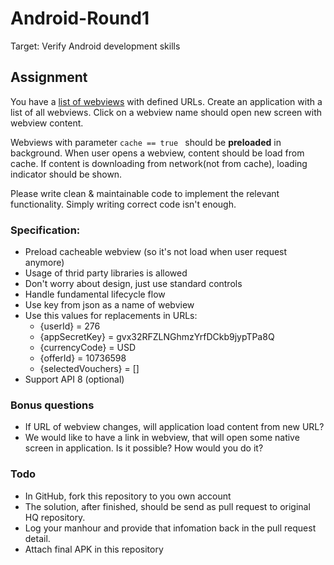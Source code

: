 # Android-Round1
Target: Verify Android development skills

## Assignment
You have a [list of webviews](http://appcontent.hotelquickly.com/en/1/android/index.json) with defined URLs. Create an application with a list of all webviews. Click on a webview name should open new screen with webview content.  

Webviews with parameter ```cache == true ``` should be **preloaded** in background. When user opens a webview, content should be load from cache. If content is downloading from network(not from cache), loading indicator should be shown.

Please write clean & maintainable code to implement the relevant functionality. Simply writing correct code isn't enough.

### Specification:
* Preload cacheable webview (so it's not load when user request anymore)
* Usage of thrid party libraries is allowed
* Don't worry about design, just use standard controls
* Handle fundamental lifecycle flow
* Use key from json as a name of webview
* Use this values for replacements in URLs:
	* {userId} = 276
	* {appSecretKey} = gvx32RFZLNGhmzYrfDCkb9jypTPa8Q
	* {currencyCode} = USD
	* {offerId} = 10736598
	* {selectedVouchers} = []
* Support API 8 (optional)

### Bonus questions
* If URL of webview changes, will application load content from new URL?
* We would like to have a link in webview, that will open some native screen in application. Is it possible? How would you do it?

### Todo
* In GitHub, fork this repository to you own account
* The solution, after finished, should be send as pull request to original HQ repository.
* Log your manhour and provide that infomation back in the pull request detail.
* Attach final APK in this repository
